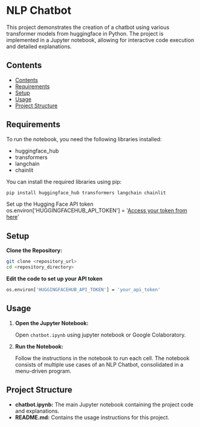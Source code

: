 # NLP Chatbot
This project demonstrates the creation of a chatbot using various transformer models from huggingface in Python. The project is implemented in a Jupyter notebook, allowing for interactive code execution and detailed explanations.

## Contents

- [Contents](#contents)
- [Requirements](#requirements)
- [Setup](#setup)
- [Usage](#usage)
- [Project Structure](#project-structure)

## Requirements

To run the notebook, you need the following libraries installed:

- huggingface_hub
- transformers
- langchain
- chainlit
  
You can install the required libraries using pip:

```bash
pip install huggingface_hub transformers langchain chainlit
```

Set up the Hugging Face API token
os.environ['HUGGINGFACEHUB_API_TOKEN'] = '[Access your token from here](https://huggingface.co/settings/tokens)'

## Setup

**Clone the Repository:**

   ```bash
   git clone <repository_url>
   cd <repository_directory>
   ```

**Edit the code to set up your API token**

   ```bash
   os.environ['HUGGINGFACEHUB_API_TOKEN'] = 'your_api_token'
   ```

## Usage

1. **Open the Jupyter Notebook:**

   Open ```chatbot.ipynb``` using jupyter notebook or Google Colaboratory.

2. **Run the Notebook:**

   Follow the instructions in the notebook to run each cell. The notebook consists of multiple use cases of an NLP Chatbot, consolidated in a menu-driven program.

## Project Structure

- **chatbot.ipynb:** The main Jupyter notebook containing the project code and explanations.
- **README.md:** Contains the usage instructions for this project.
